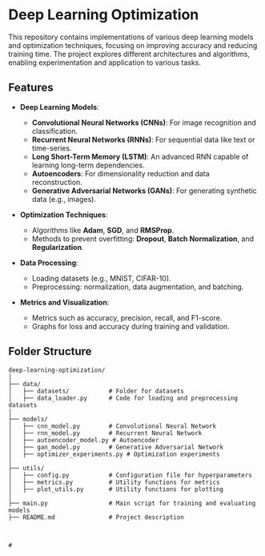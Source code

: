 # Deep Learning Optimization

This repository contains implementations of various deep learning models and optimization techniques, focusing on improving accuracy and reducing training time. The project explores different architectures and algorithms, enabling experimentation and application to various tasks.

## Features
- **Deep Learning Models**:
  - **Convolutional Neural Networks (CNNs)**: For image recognition and classification.
  - **Recurrent Neural Networks (RNNs)**: For sequential data like text or time-series.
  - **Long Short-Term Memory (LSTM)**: An advanced RNN capable of learning long-term dependencies.
  - **Autoencoders**: For dimensionality reduction and data reconstruction.
  - **Generative Adversarial Networks (GANs)**: For generating synthetic data (e.g., images).

- **Optimization Techniques**:
  - Algorithms like **Adam**, **SGD**, and **RMSProp**.
  - Methods to prevent overfitting: **Dropout**, **Batch Normalization**, and **Regularization**.

- **Data Processing**:
  - Loading datasets (e.g., MNIST, CIFAR-10).
  - Preprocessing: normalization, data augmentation, and batching.

- **Metrics and Visualization**:
  - Metrics such as accuracy, precision, recall, and F1-score.
  - Graphs for loss and accuracy during training and validation.

## Folder Structure
```plaintext
deep-learning-optimization/
│
├── data/
│   ├── datasets/           # Folder for datasets
│   ├── data_loader.py      # Code for loading and preprocessing datasets
│
├── models/
│   ├── cnn_model.py        # Convolutional Neural Network
│   ├── rnn_model.py        # Recurrent Neural Network
│   ├── autoencoder_model.py # Autoencoder
│   ├── gan_model.py        # Generative Adversarial Network
│   ├── optimizer_experiments.py # Optimization experiments
│
├── utils/
│   ├── config.py           # Configuration file for hyperparameters
│   ├── metrics.py          # Utility functions for metrics
│   ├── plot_utils.py       # Utility functions for plotting
│
├── main.py                 # Main script for training and evaluating models
├── README.md               # Project description



#
